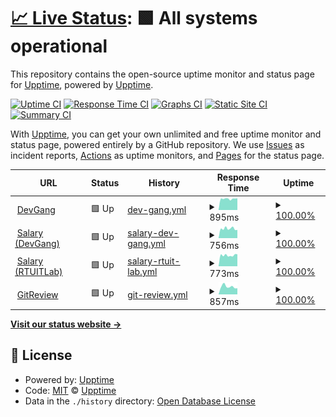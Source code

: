 # [📈 Live Status](https://demo.upptime.js.org): <!--live status--> **🟩 All systems operational**

This repository contains the open-source uptime monitor and status page for [Upptime](https://upptime.js.org), powered by [Upptime](https://github.com/upptime/upptime).

[![Uptime CI](https://github.com/AlexGeniusMan/upptime/workflows/Uptime%20CI/badge.svg)](https://github.com/AlexGeniusMan/upptime/actions?query=workflow%3A%22Uptime+CI%22)
[![Response Time CI](https://github.com/AlexGeniusMan/upptime/workflows/Response%20Time%20CI/badge.svg)](https://github.com/AlexGeniusMan/upptime/actions?query=workflow%3A%22Response+Time+CI%22)
[![Graphs CI](https://github.com/AlexGeniusMan/upptime/workflows/Graphs%20CI/badge.svg)](https://github.com/AlexGeniusMan/upptime/actions?query=workflow%3A%22Graphs+CI%22)
[![Static Site CI](https://github.com/AlexGeniusMan/upptime/workflows/Static%20Site%20CI/badge.svg)](https://github.com/AlexGeniusMan/upptime/actions?query=workflow%3A%22Static+Site+CI%22)
[![Summary CI](https://github.com/AlexGeniusMan/upptime/workflows/Summary%20CI/badge.svg)](https://github.com/AlexGeniusMan/upptime/actions?query=workflow%3A%22Summary+CI%22)

With [Upptime](https://upptime.js.org), you can get your own unlimited and free uptime monitor and status page, powered entirely by a GitHub repository. We use [Issues](https://github.com/upptime/upptime/issues) as incident reports, [Actions](https://github.com/AlexGeniusMan/upptime/actions) as uptime monitors, and [Pages](https://demo.upptime.js.org) for the status page.

<!--start: status pages-->
<!-- This summary is generated by Upptime (https://github.com/upptime/upptime) -->
<!-- Do not edit this manually, your changes will be overwritten -->
<!-- prettier-ignore -->
| URL | Status | History | Response Time | Uptime |
| --- | ------ | ------- | ------------- | ------ |
| <img alt="" src="https://favicons.githubusercontent.com/devgang.ru" height="13"> [DevGang](https://devgang.ru/) | 🟩 Up | [dev-gang.yml](https://github.com/AlexGeniusMan/upptime/commits/HEAD/history/dev-gang.yml) | <details><summary><img alt="Response time graph" src="./graphs/dev-gang/response-time-week.png" height="20"> 895ms</summary><br><a href="https://demo.upptime.js.org/history/dev-gang"><img alt="Response time 878" src="https://img.shields.io/endpoint?url=https%3A%2F%2Fraw.githubusercontent.com%2FAlexGeniusMan%2Fupptime%2FHEAD%2Fapi%2Fdev-gang%2Fresponse-time.json"></a><br><a href="https://demo.upptime.js.org/history/dev-gang"><img alt="24-hour response time 938" src="https://img.shields.io/endpoint?url=https%3A%2F%2Fraw.githubusercontent.com%2FAlexGeniusMan%2Fupptime%2FHEAD%2Fapi%2Fdev-gang%2Fresponse-time-day.json"></a><br><a href="https://demo.upptime.js.org/history/dev-gang"><img alt="7-day response time 895" src="https://img.shields.io/endpoint?url=https%3A%2F%2Fraw.githubusercontent.com%2FAlexGeniusMan%2Fupptime%2FHEAD%2Fapi%2Fdev-gang%2Fresponse-time-week.json"></a><br><a href="https://demo.upptime.js.org/history/dev-gang"><img alt="30-day response time 878" src="https://img.shields.io/endpoint?url=https%3A%2F%2Fraw.githubusercontent.com%2FAlexGeniusMan%2Fupptime%2FHEAD%2Fapi%2Fdev-gang%2Fresponse-time-month.json"></a><br><a href="https://demo.upptime.js.org/history/dev-gang"><img alt="1-year response time 878" src="https://img.shields.io/endpoint?url=https%3A%2F%2Fraw.githubusercontent.com%2FAlexGeniusMan%2Fupptime%2FHEAD%2Fapi%2Fdev-gang%2Fresponse-time-year.json"></a></details> | <details><summary><a href="https://demo.upptime.js.org/history/dev-gang">100.00%</a></summary><a href="https://demo.upptime.js.org/history/dev-gang"><img alt="All-time uptime 100.00%" src="https://img.shields.io/endpoint?url=https%3A%2F%2Fraw.githubusercontent.com%2FAlexGeniusMan%2Fupptime%2FHEAD%2Fapi%2Fdev-gang%2Fuptime.json"></a><br><a href="https://demo.upptime.js.org/history/dev-gang"><img alt="24-hour uptime 100.00%" src="https://img.shields.io/endpoint?url=https%3A%2F%2Fraw.githubusercontent.com%2FAlexGeniusMan%2Fupptime%2FHEAD%2Fapi%2Fdev-gang%2Fuptime-day.json"></a><br><a href="https://demo.upptime.js.org/history/dev-gang"><img alt="7-day uptime 100.00%" src="https://img.shields.io/endpoint?url=https%3A%2F%2Fraw.githubusercontent.com%2FAlexGeniusMan%2Fupptime%2FHEAD%2Fapi%2Fdev-gang%2Fuptime-week.json"></a><br><a href="https://demo.upptime.js.org/history/dev-gang"><img alt="30-day uptime 100.00%" src="https://img.shields.io/endpoint?url=https%3A%2F%2Fraw.githubusercontent.com%2FAlexGeniusMan%2Fupptime%2FHEAD%2Fapi%2Fdev-gang%2Fuptime-month.json"></a><br><a href="https://demo.upptime.js.org/history/dev-gang"><img alt="1-year uptime 100.00%" src="https://img.shields.io/endpoint?url=https%3A%2F%2Fraw.githubusercontent.com%2FAlexGeniusMan%2Fupptime%2FHEAD%2Fapi%2Fdev-gang%2Fuptime-year.json"></a></details>
| <img alt="" src="https://favicons.githubusercontent.com/salary.devgang.ru" height="13"> [Salary (DevGang)](https://salary.devgang.ru/) | 🟩 Up | [salary-dev-gang.yml](https://github.com/AlexGeniusMan/upptime/commits/HEAD/history/salary-dev-gang.yml) | <details><summary><img alt="Response time graph" src="./graphs/salary-dev-gang/response-time-week.png" height="20"> 756ms</summary><br><a href="https://demo.upptime.js.org/history/salary-dev-gang"><img alt="Response time 817" src="https://img.shields.io/endpoint?url=https%3A%2F%2Fraw.githubusercontent.com%2FAlexGeniusMan%2Fupptime%2FHEAD%2Fapi%2Fsalary-dev-gang%2Fresponse-time.json"></a><br><a href="https://demo.upptime.js.org/history/salary-dev-gang"><img alt="24-hour response time 757" src="https://img.shields.io/endpoint?url=https%3A%2F%2Fraw.githubusercontent.com%2FAlexGeniusMan%2Fupptime%2FHEAD%2Fapi%2Fsalary-dev-gang%2Fresponse-time-day.json"></a><br><a href="https://demo.upptime.js.org/history/salary-dev-gang"><img alt="7-day response time 756" src="https://img.shields.io/endpoint?url=https%3A%2F%2Fraw.githubusercontent.com%2FAlexGeniusMan%2Fupptime%2FHEAD%2Fapi%2Fsalary-dev-gang%2Fresponse-time-week.json"></a><br><a href="https://demo.upptime.js.org/history/salary-dev-gang"><img alt="30-day response time 817" src="https://img.shields.io/endpoint?url=https%3A%2F%2Fraw.githubusercontent.com%2FAlexGeniusMan%2Fupptime%2FHEAD%2Fapi%2Fsalary-dev-gang%2Fresponse-time-month.json"></a><br><a href="https://demo.upptime.js.org/history/salary-dev-gang"><img alt="1-year response time 817" src="https://img.shields.io/endpoint?url=https%3A%2F%2Fraw.githubusercontent.com%2FAlexGeniusMan%2Fupptime%2FHEAD%2Fapi%2Fsalary-dev-gang%2Fresponse-time-year.json"></a></details> | <details><summary><a href="https://demo.upptime.js.org/history/salary-dev-gang">100.00%</a></summary><a href="https://demo.upptime.js.org/history/salary-dev-gang"><img alt="All-time uptime 100.00%" src="https://img.shields.io/endpoint?url=https%3A%2F%2Fraw.githubusercontent.com%2FAlexGeniusMan%2Fupptime%2FHEAD%2Fapi%2Fsalary-dev-gang%2Fuptime.json"></a><br><a href="https://demo.upptime.js.org/history/salary-dev-gang"><img alt="24-hour uptime 100.00%" src="https://img.shields.io/endpoint?url=https%3A%2F%2Fraw.githubusercontent.com%2FAlexGeniusMan%2Fupptime%2FHEAD%2Fapi%2Fsalary-dev-gang%2Fuptime-day.json"></a><br><a href="https://demo.upptime.js.org/history/salary-dev-gang"><img alt="7-day uptime 100.00%" src="https://img.shields.io/endpoint?url=https%3A%2F%2Fraw.githubusercontent.com%2FAlexGeniusMan%2Fupptime%2FHEAD%2Fapi%2Fsalary-dev-gang%2Fuptime-week.json"></a><br><a href="https://demo.upptime.js.org/history/salary-dev-gang"><img alt="30-day uptime 100.00%" src="https://img.shields.io/endpoint?url=https%3A%2F%2Fraw.githubusercontent.com%2FAlexGeniusMan%2Fupptime%2FHEAD%2Fapi%2Fsalary-dev-gang%2Fuptime-month.json"></a><br><a href="https://demo.upptime.js.org/history/salary-dev-gang"><img alt="1-year uptime 100.00%" src="https://img.shields.io/endpoint?url=https%3A%2F%2Fraw.githubusercontent.com%2FAlexGeniusMan%2Fupptime%2FHEAD%2Fapi%2Fsalary-dev-gang%2Fuptime-year.json"></a></details>
| <img alt="" src="https://favicons.githubusercontent.com/salary.rtuitlab.dev" height="13"> [Salary (RTUITLab)](https://salary.rtuitlab.dev/) | 🟩 Up | [salary-rtuit-lab.yml](https://github.com/AlexGeniusMan/upptime/commits/HEAD/history/salary-rtuit-lab.yml) | <details><summary><img alt="Response time graph" src="./graphs/salary-rtuit-lab/response-time-week.png" height="20"> 773ms</summary><br><a href="https://demo.upptime.js.org/history/salary-rtuit-lab"><img alt="Response time 769" src="https://img.shields.io/endpoint?url=https%3A%2F%2Fraw.githubusercontent.com%2FAlexGeniusMan%2Fupptime%2FHEAD%2Fapi%2Fsalary-rtuit-lab%2Fresponse-time.json"></a><br><a href="https://demo.upptime.js.org/history/salary-rtuit-lab"><img alt="24-hour response time 710" src="https://img.shields.io/endpoint?url=https%3A%2F%2Fraw.githubusercontent.com%2FAlexGeniusMan%2Fupptime%2FHEAD%2Fapi%2Fsalary-rtuit-lab%2Fresponse-time-day.json"></a><br><a href="https://demo.upptime.js.org/history/salary-rtuit-lab"><img alt="7-day response time 773" src="https://img.shields.io/endpoint?url=https%3A%2F%2Fraw.githubusercontent.com%2FAlexGeniusMan%2Fupptime%2FHEAD%2Fapi%2Fsalary-rtuit-lab%2Fresponse-time-week.json"></a><br><a href="https://demo.upptime.js.org/history/salary-rtuit-lab"><img alt="30-day response time 769" src="https://img.shields.io/endpoint?url=https%3A%2F%2Fraw.githubusercontent.com%2FAlexGeniusMan%2Fupptime%2FHEAD%2Fapi%2Fsalary-rtuit-lab%2Fresponse-time-month.json"></a><br><a href="https://demo.upptime.js.org/history/salary-rtuit-lab"><img alt="1-year response time 769" src="https://img.shields.io/endpoint?url=https%3A%2F%2Fraw.githubusercontent.com%2FAlexGeniusMan%2Fupptime%2FHEAD%2Fapi%2Fsalary-rtuit-lab%2Fresponse-time-year.json"></a></details> | <details><summary><a href="https://demo.upptime.js.org/history/salary-rtuit-lab">100.00%</a></summary><a href="https://demo.upptime.js.org/history/salary-rtuit-lab"><img alt="All-time uptime 100.00%" src="https://img.shields.io/endpoint?url=https%3A%2F%2Fraw.githubusercontent.com%2FAlexGeniusMan%2Fupptime%2FHEAD%2Fapi%2Fsalary-rtuit-lab%2Fuptime.json"></a><br><a href="https://demo.upptime.js.org/history/salary-rtuit-lab"><img alt="24-hour uptime 100.00%" src="https://img.shields.io/endpoint?url=https%3A%2F%2Fraw.githubusercontent.com%2FAlexGeniusMan%2Fupptime%2FHEAD%2Fapi%2Fsalary-rtuit-lab%2Fuptime-day.json"></a><br><a href="https://demo.upptime.js.org/history/salary-rtuit-lab"><img alt="7-day uptime 100.00%" src="https://img.shields.io/endpoint?url=https%3A%2F%2Fraw.githubusercontent.com%2FAlexGeniusMan%2Fupptime%2FHEAD%2Fapi%2Fsalary-rtuit-lab%2Fuptime-week.json"></a><br><a href="https://demo.upptime.js.org/history/salary-rtuit-lab"><img alt="30-day uptime 100.00%" src="https://img.shields.io/endpoint?url=https%3A%2F%2Fraw.githubusercontent.com%2FAlexGeniusMan%2Fupptime%2FHEAD%2Fapi%2Fsalary-rtuit-lab%2Fuptime-month.json"></a><br><a href="https://demo.upptime.js.org/history/salary-rtuit-lab"><img alt="1-year uptime 100.00%" src="https://img.shields.io/endpoint?url=https%3A%2F%2Fraw.githubusercontent.com%2FAlexGeniusMan%2Fupptime%2FHEAD%2Fapi%2Fsalary-rtuit-lab%2Fuptime-year.json"></a></details>
| <img alt="" src="https://favicons.githubusercontent.com/git-review.devgang.ru" height="13"> [GitReview](https://git-review.devgang.ru/) | 🟩 Up | [git-review.yml](https://github.com/AlexGeniusMan/upptime/commits/HEAD/history/git-review.yml) | <details><summary><img alt="Response time graph" src="./graphs/git-review/response-time-week.png" height="20"> 857ms</summary><br><a href="https://demo.upptime.js.org/history/git-review"><img alt="Response time 835" src="https://img.shields.io/endpoint?url=https%3A%2F%2Fraw.githubusercontent.com%2FAlexGeniusMan%2Fupptime%2FHEAD%2Fapi%2Fgit-review%2Fresponse-time.json"></a><br><a href="https://demo.upptime.js.org/history/git-review"><img alt="24-hour response time 933" src="https://img.shields.io/endpoint?url=https%3A%2F%2Fraw.githubusercontent.com%2FAlexGeniusMan%2Fupptime%2FHEAD%2Fapi%2Fgit-review%2Fresponse-time-day.json"></a><br><a href="https://demo.upptime.js.org/history/git-review"><img alt="7-day response time 857" src="https://img.shields.io/endpoint?url=https%3A%2F%2Fraw.githubusercontent.com%2FAlexGeniusMan%2Fupptime%2FHEAD%2Fapi%2Fgit-review%2Fresponse-time-week.json"></a><br><a href="https://demo.upptime.js.org/history/git-review"><img alt="30-day response time 835" src="https://img.shields.io/endpoint?url=https%3A%2F%2Fraw.githubusercontent.com%2FAlexGeniusMan%2Fupptime%2FHEAD%2Fapi%2Fgit-review%2Fresponse-time-month.json"></a><br><a href="https://demo.upptime.js.org/history/git-review"><img alt="1-year response time 835" src="https://img.shields.io/endpoint?url=https%3A%2F%2Fraw.githubusercontent.com%2FAlexGeniusMan%2Fupptime%2FHEAD%2Fapi%2Fgit-review%2Fresponse-time-year.json"></a></details> | <details><summary><a href="https://demo.upptime.js.org/history/git-review">100.00%</a></summary><a href="https://demo.upptime.js.org/history/git-review"><img alt="All-time uptime 100.00%" src="https://img.shields.io/endpoint?url=https%3A%2F%2Fraw.githubusercontent.com%2FAlexGeniusMan%2Fupptime%2FHEAD%2Fapi%2Fgit-review%2Fuptime.json"></a><br><a href="https://demo.upptime.js.org/history/git-review"><img alt="24-hour uptime 100.00%" src="https://img.shields.io/endpoint?url=https%3A%2F%2Fraw.githubusercontent.com%2FAlexGeniusMan%2Fupptime%2FHEAD%2Fapi%2Fgit-review%2Fuptime-day.json"></a><br><a href="https://demo.upptime.js.org/history/git-review"><img alt="7-day uptime 100.00%" src="https://img.shields.io/endpoint?url=https%3A%2F%2Fraw.githubusercontent.com%2FAlexGeniusMan%2Fupptime%2FHEAD%2Fapi%2Fgit-review%2Fuptime-week.json"></a><br><a href="https://demo.upptime.js.org/history/git-review"><img alt="30-day uptime 100.00%" src="https://img.shields.io/endpoint?url=https%3A%2F%2Fraw.githubusercontent.com%2FAlexGeniusMan%2Fupptime%2FHEAD%2Fapi%2Fgit-review%2Fuptime-month.json"></a><br><a href="https://demo.upptime.js.org/history/git-review"><img alt="1-year uptime 100.00%" src="https://img.shields.io/endpoint?url=https%3A%2F%2Fraw.githubusercontent.com%2FAlexGeniusMan%2Fupptime%2FHEAD%2Fapi%2Fgit-review%2Fuptime-year.json"></a></details>

<!--end: status pages-->

[**Visit our status website →**](https://demo.upptime.js.org)

## 📄 License

- Powered by: [Upptime](https://github.com/upptime/upptime)
- Code: [MIT](./LICENSE) © [Upptime](https://upptime.js.org)
- Data in the `./history` directory: [Open Database License](https://opendatacommons.org/licenses/odbl/1-0/)
